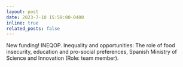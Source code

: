 ```yaml
---
layout: post
date: 2023-7-10 15:59:00-0400
inline: true
related_posts: false
---
```


New funding! INEQOP. Inequality and opportunities: The role of food insecurity, education and pro-social preferences, Spanish Ministry of Science and Innovation (Role: team member).